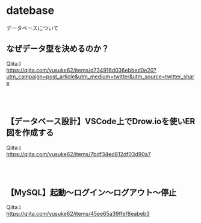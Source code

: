 # datebase
データベースについて


## なぜデータ型を決めるのか？
Qiita⇩<br>
https://qiita.com/yusuke62/items/d734916d036ebbed0e20?utm_campaign=post_article&utm_medium=twitter&utm_source=twitter_share

<br>
<br>

## 【データベース設計】VSCode上でDrow.ioを使いER図を作成する
Qiita⇩<br>
https://qiita.com/yusuke62/items/7bdf34ed812df03d90a7

<br>
<br>

## 【MySQL】起動～ログイン～ログアウト～停止
Qiita⇩<br>
https://qiita.com/yusuke62/items/45ee65a39ffef8eabeb3
